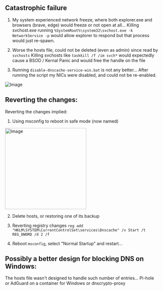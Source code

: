 ## Catastrophic failure
1) My system experienced network freeze, where both explorer.exe and browsers (brave, edge) would freeze or not open at all...
Killing svchost.exe running `%SystemRoot%\system32\svchost.exe -k NetworkService -p` would allow explorer to respond but that process would just re-spawn.

2) Worse  the hosts file, could not be deleted (even as admin) since read by `svchosts`
Killing svchosts like `taskkill /f /im svch*` would expectedly cause a BSOD / Kernal Panic and would free the handle on the file

3) Running  `disable-dnscache-service-win.bat` is not any better...
After running the script my NICs were disabled, and could not be re-enabled.

![Image](https://github.com/user-attachments/assets/4fe2cc59-fe8c-4a9d-9d9f-bbff23b11c1f)

## Reverting the changes:
Reverting the changes implied:

1. Using msconfig to reboot in safe mode (now named)

<img width="266" alt="Image" src="https://github.com/user-attachments/assets/c4a6e3aa-4ef9-4dd0-ba0c-6bec5db01c0b" />

2. Delete hosts, or restoring one of its backup

3. Reverting registry changes
`reg add "HKLM\SYSTEM\CurrentControlSet\services\Dnscache" /v Start /t REG_DWORD /d 2 /f`

4. Reboot
`msconfig`, select "Normal Startup" and restart...


## Possibly a better design for blocking DNS on Windows:
The hosts file wasn't designed to handle such number of entries...
Pi-hole or AdGuard on a container for Windows
or dnscrypto-proxy

